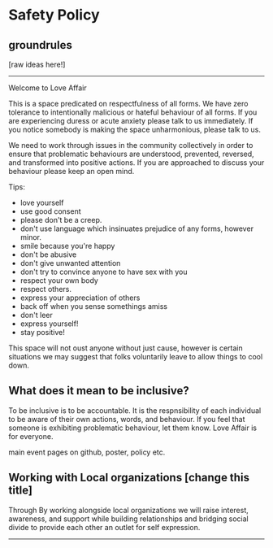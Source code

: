 # Safety Policy

## groundrules



[raw ideas here!]
_______________________________

Welcome to Love Affair

This is a space predicated on respectfulness of all forms.  We have zero
tolerance to intentionally malicious or hateful behaviour of all forms. 
If you are experiencing duress or acute anxiety please talk to us immediately. 
If you notice somebody is making the space unharmonious, please talk to us.  

We need to work through issues in the community collectively in order to ensure
that problematic behaviours are understood, prevented, reversed, and transformed into
positive actions. If you are approached to discuss your behaviour please keep
an open mind.  

Tips: 
 - love yourself
 - use good consent
 - please don't be a creep. 
 - don't use language which insinuates prejudice of any forms, however minor. 
 - smile because you're happy
 - don't be abusive
 - don't give unwanted attention
 - don't try to convince anyone to have sex with you
 - respect your own body
 - respect others.
 - express your appreciation of others
 - back off when you sense somethings amiss 
 - don't leer 
 - express yourself!
 - stay positive!

This space will not oust anyone without just cause, however is certain
situations we may suggest that folks voluntarily leave to allow things to cool
down.   


## What does it mean to be inclusive?

To be inclusive is to be accountable. It is the respnsibility of each individual to be aware of their own actions, words, and behaviour. If you feel that someone is exhibiting problematic behaviour, let them know. Love Affair is for everyone.  

main event pages on github, poster, policy etc.

## Working with Local organizations [change this title]

Through  By working alongside local organizations we will raise interest, awareness, and support while building relationships and bridging social divide to provide each other an outlet for self expression. 


___________________________
